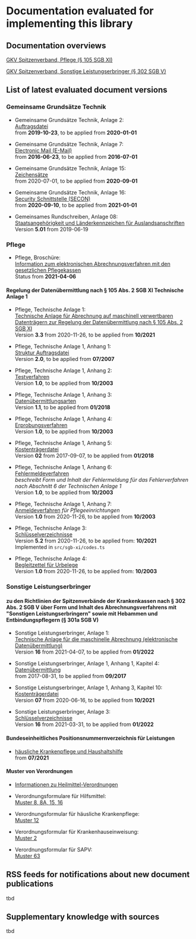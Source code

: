 # Documentation evaluated for implementing this library

## Documentation overviews

[GKV Spitzenverband, Pflege (§ 105 SGB XI)](https://www.gkv-datenaustausch.de/leistungserbringer/pflege/pflege.jsp)

[GKV Spitzenverband, Sonstige Leistungserbringer (§ 302 SGB V)](https://www.gkv-datenaustausch.de/leistungserbringer/sonstige_leistungserbringer/sonstige_leistungserbringer.jsp)

## List of latest evaluated document versions

### Gemeinsame Grundsätze Technik

- Gemeinsame Grundsätze Technik, Anlage 2:  
[Auftragsdatei](https://gkv-datenaustausch.de/media/dokumente/standards_und_normen/technische_spezifikationen/Anlage_2_-_Auftragsdatei.pdf)  
from **2019-10-23**, to be applied from **2020-01-01**

- Gemeinsame Grundsätze Technik, Anlage 7:  
[Electronic Mail (E-Mail)](https://www.gkv-datenaustausch.de/media/dokumente/standards_und_normen/technische_spezifikationen/Anlage_7_-_E-Mail.pdf)  
from **2016-06-23**, to be applied from **2016-07-01**

- Gemeinsame Grundsätze Technik, Anlage 15:  
[Zeichensätze](https://www.gkv-datenaustausch.de/media/dokumente/standards_und_normen/technische_spezifikationen/Anlage_15_-_Zeichensaetze.pdf)  
from 2020-07-01, to be applied from **2020-09-01**

- Gemeinsame Grundsätze Technik, Anlage 16:  
[Security Schnittstelle (SECON)](https://gkv-datenaustausch.de/media/dokumente/standards_und_normen/technische_spezifikationen/Anlage_16.pdf)  
from **2020-09-10**, to be applied from **2021-01-01**

- Gemeinsames Rundschreiben, Anlage 08:  
[Staatsangehörigkeit und Länderkennzeichen für Auslandsanschriften](https://www.gkv-datenaustausch.de/media/dokumente/arbeitgeber/deuev/rundschreiben_anlagen/GemRS_Anlage_8_5.01.pdf)  
Version **5.01** from 2019-06-19
### Pflege

- Pflege, Broschüre:  
[Information zum elektronischen Abrechnungsverfahren mit den gesetzlichen Pflegekassen](https://www.gkv-datenaustausch.de/media/dokumente/leistungserbringer_1/pflege/20210406_Broschuere_TP6_oA.pdf)  
Status from **2021-04-06**

#### Regelung der Datenübermittlung nach § 105 Abs. 2 SGB XI Technische Anlage 1

- Pflege, Technische Anlage 1:  
[Technische Anlage für Abrechnung auf maschinell verwertbaren Datenträgern zur Regelung der Datenübermittlung nach § 105 Abs. 2 SGB XI](https://www.gkv-datenaustausch.de/media/dokumente/leistungserbringer_1/pflege/technische_anlagen_aktuell_2/TA1_3.3_20201126_oA.pdf)  
Version **3.3** from 2020-11-26, to be applied from **10/2021** 

- Pflege, Technische Anlage 1, Anhang 1:  
[Struktur Auftragsdatei](https://www.gkv-datenaustausch.de/media/dokumente/leistungserbringer_1/pflege/technische_anlagen_aktuell_2/20070125_TA1_ANH1.pdf)  
Version **2.0**, to be applied from **07/2007** 

- Pflege, Technische Anlage 1, Anhang 2:  
[Testverfahren](https://www.gkv-datenaustausch.de/media/dokumente/leistungserbringer_1/pflege/technische_anlagen_aktuell_2/20030131_TA1_ANH2.pdf)  
Version **1.0**, to be applied from **10/2003** 

- Pflege, Technische Anlage 1, Anhang 3:  
[Datenübermittlungsarten](https://www.gkv-datenaustausch.de/media/dokumente/leistungserbringer_1/pflege/technische_anlagen_aktuell_2/TA1_Anhang_3_20170907_oA.pdf)  
Version **1.1**, to be applied from **01/2018** 
 
- Pflege, Technische Anlage 1, Anhang 4:  
[Erprobungsverfahren](https://www.gkv-datenaustausch.de/media/dokumente/leistungserbringer_1/pflege/technische_anlagen_aktuell_2/20030131_TA1_ANH4.pdf)  
Version **1.0**, to be applied from **10/2003** 

- Pflege, Technische Anlage 1, Anhang 5:  
[Kostenträgerdatei](https://www.gkv-datenaustausch.de/media/dokumente/leistungserbringer_1/pflege/technische_anlagen_aktuell_2/TA1_ANH5_20170907_105_oA.pdf)  
Version **02** from 2017-09-07, to be applied from **01/2018** 

- Pflege, Technische Anlage 1, Anhang 6:  
[Fehlermeldeverfahren](https://www.gkv-datenaustausch.de/media/dokumente/leistungserbringer_1/pflege/technische_anlagen_aktuell_2/20030131_TA1_ANH6.pdf)  
*beschreibt Form und Inhalt der Fehlermeldung für das Fehlerverfahren nach Abschnitt 6 der Technischen Anlage 1*  
Version **1.0**, to be applied from **10/2003** 

- Pflege, Technische Anlage 1, Anhang 7:  
[Anmeldeverfahren](https://www.gkv-datenaustausch.de/media/dokumente/leistungserbringer_1/pflege/technische_anlagen_aktuell_2/20030131_TA1_ANH7.pdf) *für Pflegeeinrichtungen*  
Version **1.0** from 2020-11-26, to be applied from **10/2003** 

- Pflege, Technische Anlage 3:  
[Schlüsselverzeichnisse](https://www.gkv-datenaustausch.de/media/dokumente/leistungserbringer_1/pflege/technische_anlagen_aktuell_2/TA3_5.2_20201126_oA.pdf)  
Version **5.2** from 2020-11-26, to be applied from: **10/2021**  
Implemented in `src/sgb-xi/codes.ts`

- Pflege, Technische Anlage 4:  
[Begleitzettel für Urbelege](https://www.gkv-datenaustausch.de/media/dokumente/leistungserbringer_1/pflege/technische_anlagen_aktuell_2/Anlage_4_310103.pdf)  
Version **1.0** from 2020-11-26, to be applied from: **10/2003**  

### Sonstige Leistungserbringer

#### zu den Richtlinien der Spitzenverbände der Krankenkassen nach § 302 Abs. 2 SGB V über Form und Inhalt des Abrechnungsverfahrens mit "Sonstigen Leistungserbringern" sowie mit Hebammen und Entbindungspflegern (§ 301a SGB V)

- Sonstige Leistungserbringer, Anlage 1:  
[Technische Anlage für die maschinelle Abrechnung (elektronische Datenübermittlung)](https://gkv-datenaustausch.de/media/dokumente/leistungserbringer_1/sonstige_leistungserbringer/technische_anlagen_aktuell_4/Anlage_1_TP5_V16_20210407.pdf)  
Version **16** from 2021-04-07, to be applied from **01/2022** 

- Sonstige Leistungserbringer, Anlage 1, Anhang 1, Kapitel 4:  
[Datenübermittlung](https://gkv-datenaustausch.de/media/dokumente/leistungserbringer_1/sonstige_leistungserbringer/technische_anlagen_aktuell_4/Anhang_1_Anlage_1_TP5_20170831.pdf)  
from 2017-08-31, to be applied from **09/2017** 

- Sonstige Leistungserbringer, Anlage 1, Anhang 3, Kapitel 10:  
[Kostenträgerdatei](https://gkv-datenaustausch.de/media/dokumente/leistungserbringer_1/sonstige_leistungserbringer/technische_anlagen_aktuell_4/Anhang_03_Anlage_1_TP5_20200616.pdf)  
Version **07** from 2020-06-16, to be applied from **10/2021** 

- Sonstige Leistungserbringer, Anlage 3:  
[Schlüsselverzeichnisse](https://gkv-datenaustausch.de/media/dokumente/leistungserbringer_1/sonstige_leistungserbringer/technische_anlagen_aktuell_4/Anlage_3_TP5_V16_20210331.pdf)  
Version **16** from 2021-03-31, to be applied from **01/2022** 

#### Bundeseinheitliches Positionsnummernverzeichnis für Leistungen

-  [häusliche Krankenpflege und Haushaltshilfe](https://gkv-datenaustausch.de/media/dokumente/leistungserbringer_1/sonstige_leistungserbringer/positionsnummernverzeichnisse/Haeusliche-Krankenpflege_20210701.pdf)  
from **07/2021**

#### Muster von Verordnungen 

- [Informationen zu Heilmittel-Verordnungen](https://www.kbv.de/html/heilmittel.php)

- Verordnungsformulare für Hilfsmittel:  
[Muster 8, 8A, 15, 16](https://www.kbv.de/html/hilfsmittel_muster.php)

- Verordnungsformular für häusliche Krankenpflege:  
[Muster 12](https://www.kbv.de/html/28888.php)

- Verordnungsformular für Krankenhauseinweisung:  
[Muster 2](https://www.kbv.de/html/23012.php)

- Verordnungsformular für SAPV:  
[Muster 63](https://www.palliativ-portal.de/SAPV-Formulare)

## RSS feeds for notifications about new document publications

tbd

## Supplementary knowledge with sources

tbd